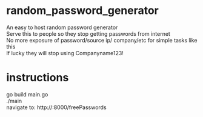 # random_password_generator
An easy to host random password generator   
Serve this to people so they stop getting passwords from internet  
No more exposure of password/source ip/ company/etc for simple tasks like this  
If lucky they will stop using Companyname123!  

# instructions  
go build main.go  
./main  
navigate to: http://<ip>:8000/freePasswords  
